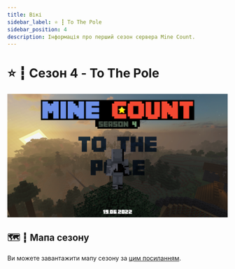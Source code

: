 ```yaml
---
title: Вікі
sidebar_label: ⭐ ┇ To The Pole
sidebar_position: 4
description: Інформація про перший сезон сервера Mine Count.
---
```

# ⭐ ┇ Сезон 4 - To The Pole

![1708958646962](image/to-the-pole/1708958646962.png)

## 🗺️ ┇ Мапа сезону

Ви можете завантажити мапу сезону за [цим посиланням](https://sharemods.com/3yfy4827iinh/Season_4.zip.html).